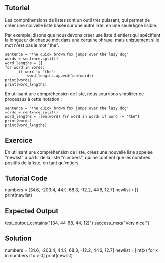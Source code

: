 Tutoriel
--------

Les compréhensions de listes sont un outil très puissant, qui permet de créer une nouvelle liste basée sur une autre liste, en une seule ligne lisible.

Par exemple, disons que nous devons créer une liste d'entiers qui spécifient la longueur de chaque mot dans une certaine phrase, mais uniquement si le mot n'est pas le mot "the".

    sentence = "the quick brown fox jumps over the lazy dog"
    words = sentence.split()
    word_lengths = []
    for word in words:
          if word != "the":
              word_lengths.append(len(word))
    print(words)
    print(word_lengths)

En utilisant une compréhension de liste, nous pourrions simplifier ce processus à cette notation :

    sentence = "the quick brown fox jumps over the lazy dog"
    words = sentence.split()
    word_lengths = [len(word) for word in words if word != "the"]
    print(words)
    print(word_lengths)

Exercice
--------

En utilisant une compréhension de liste, créez une nouvelle liste appelée "newlist" à partir de la liste "numbers", qui ne contient que les nombres positifs de la liste, en tant qu'entiers.

Tutorial Code
-------------
numbers = [34.6, -203.4, 44.9, 68.3, -12.2, 44.6, 12.7]
newlist = []
print(newlist)

Expected Output
---------------

test_output_contains("[34, 44, 68, 44, 12]")
success_msg("Very nice!")

Solution
--------
numbers = [34.6, -203.4, 44.9, 68.3, -12.2, 44.6, 12.7]
newlist = [int(x) for x in numbers if x > 0]
print(newlist)